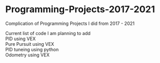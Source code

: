 # Programming-Projects-2017-2021
Complication of Programming Projects I did from 2017 - 2021

Current list of code I am planning to add  
PID using VEX  
Pure Pursuit using VEX  
PID tuneing using python  
Odometry using VEX  
